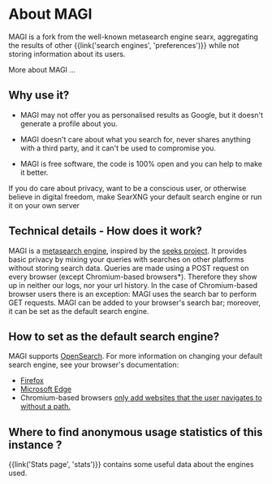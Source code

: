 # About MAGI

MAGI is a fork from the well-known metasearch engine searx, aggregating
the results of other {{link('search engines', 'preferences')}} while not
storing information about its users.

More about MAGI ...


## Why use it?

* MAGI may not offer you as personalised results as Google, but it doesn't
  generate a profile about you.

* MAGI doesn't care about what you search for, never shares anything with a
  third party, and it can't be used to compromise you.

* MAGI is free software, the code is 100% open and you can help to make it
  better. 
  
If you do care about privacy, want to be a conscious user, or otherwise believe
in digital freedom, make SearXNG your default search engine or run it on your
own server

## Technical details - How does it work?

MAGI is a [metasearch engine], inspired by the [seeks project].  It provides
basic privacy by mixing your queries with searches on other platforms without
storing search data. Queries are made using a POST request on every browser
(except Chromium-based browsers*).  Therefore they show up in neither our logs,
nor your url history. In the case of Chromium-based browser users there is an
exception: MAGI uses the search bar to perform GET requests.  MAGI can be
added to your browser's search bar; moreover, it can be set as the default
search engine.

## How to set as the default search engine?

MAGI supports [OpenSearch].  For more information on changing your default
search engine, see your browser's documentation:

* [Firefox]
* [Microsoft Edge]
* Chromium-based browsers [only add websites that the user navigates to without
  a path.](https://www.chromium.org/tab-to-search)

## Where to find anonymous usage statistics of this instance ?

{{link('Stats page', 'stats')}} contains some useful data about the engines
used.

[metasearch engine]: https://en.wikipedia.org/wiki/Metasearch_engine
[seeks project]: https://beniz.github.io/seeks/
[OpenSearch]: https://github.com/dewitt/opensearch/blob/master/opensearch-1-1-draft-6.md
[Firefox]: https://support.mozilla.org/en-US/kb/add-or-remove-search-engine-firefox
[Microsoft Edge]: https://support.microsoft.com/en-us/help/4028574/microsoft-edge-change-the-default-search-engine
